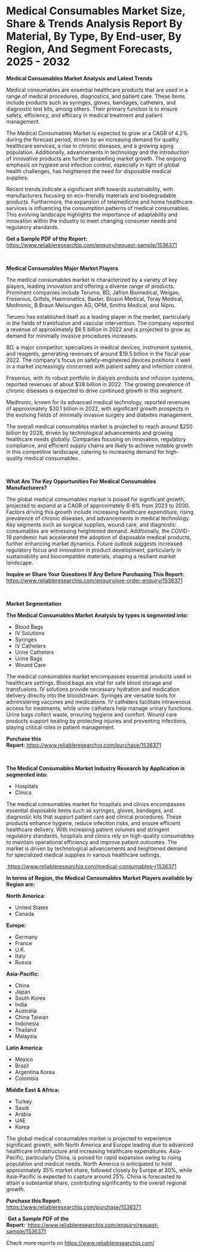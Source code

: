 <p><h1>Medical Consumables Market Size, Share & Trends Analysis Report By Material, By Type, By End-user, By Region, And Segment Forecasts, 2025 - 2032</h1></p><p><strong>Medical Consumables Market Analysis and Latest Trends</strong></p>
<p><p>Medical consumables are essential healthcare products that are used in a range of medical procedures, diagnostics, and patient care. These items include products such as syringes, gloves, bandages, catheters, and diagnostic test kits, among others. Their primary function is to ensure safety, efficiency, and efficacy in medical treatment and patient management.</p><p>The Medical Consumables Market is expected to grow at a CAGR of 4.2% during the forecast period, driven by an increasing demand for quality healthcare services, a rise in chronic diseases, and a growing aging population. Additionally, advancements in technology and the introduction of innovative products are further propelling market growth. The ongoing emphasis on hygiene and infection control, especially in light of global health challenges, has heightened the need for disposable medical supplies.</p><p>Recent trends indicate a significant shift towards sustainability, with manufacturers focusing on eco-friendly materials and biodegradable products. Furthermore, the expansion of telemedicine and home healthcare services is influencing the consumption patterns of medical consumables. This evolving landscape highlights the importance of adaptability and innovation within the industry to meet changing consumer needs and regulatory standards.</p></p>
<p><strong>Get a Sample PDF of the Report:&nbsp;</strong> <a href="https://www.reliableresearchiq.com/enquiry/request-sample/1536371?utm_campaign=2269&utm_medium=2&utm_source=Github&utm_content=ia&utm_term=03032025&utm_id=medical-consumables">https://www.reliableresearchiq.com/enquiry/request-sample/1536371</a></p>
<p>&nbsp;</p>
<p><strong>Medical Consumables Major Market Players</strong></p>
<p><p>The medical consumables market is characterized by a variety of key players, leading innovation and offering a diverse range of products. Prominent companies include Terumo, BD, Jafron Biomedical, Weigao, Fresenius, Grifols, Haemonetics, Baxter, Biosun Medical, Toray Medical, Medtronic, B.Braun Melsungen AG, OPM, Smiths Medical, and Nipro. </p><p>Terumo has established itself as a leading player in the market, particularly in the fields of transfusion and vascular intervention. The company reported a revenue of approximately $6.5 billion in 2022 and is projected to grow as demand for minimally invasive procedures increases. </p><p>BD, a major competitor, specializes in medical devices, instrument systems, and reagents, generating revenues of around $19.5 billion in the fiscal year 2022. The company's focus on safety-engineered devices positions it well in a market increasingly concerned with patient safety and infection control.</p><p>Fresenius, with its robust portfolio in dialysis products and infusion systems, reported revenues of about $38 billion in 2022. The growing prevalence of chronic diseases is expected to drive continued growth in this segment.</p><p>Medtronic, known for its advanced medical technology, reported revenues of approximately $30.1 billion in 2022, with significant growth prospects in the evolving fields of minimally invasive surgery and diabetes management.</p><p>The overall medical consumables market is projected to reach around $250 billion by 2028, driven by technological advancements and growing healthcare needs globally. Companies focusing on innovation, regulatory compliance, and efficient supply chains are likely to achieve notable growth in this competitive landscape, catering to increasing demand for high-quality medical consumables.</p></p>
<p>&nbsp;</p>
<p><strong>What Are The Key Opportunities For Medical Consumables Manufacturers?</strong></p>
<p><p>The global medical consumables market is poised for significant growth, projected to expand at a CAGR of approximately 6-8% from 2023 to 2030. Factors driving this growth include increasing healthcare expenditure, rising prevalence of chronic diseases, and advancements in medical technology. Key segments such as surgical supplies, wound care, and diagnostic consumables are witnessing heightened demand. Additionally, the COVID-19 pandemic has accelerated the adoption of disposable medical products, further enhancing market dynamics. Future outlook suggests increased regulatory focus and innovation in product development, particularly in sustainability and biocompatible materials, shaping a resilient market landscape.</p></p>
<p><strong>Inquire or Share Your Questions If Any Before Purchasing This Report:</strong> <a href="https://www.reliableresearchiq.com/enquiry/pre-order-enquiry/1536371?utm_campaign=2269&utm_medium=2&utm_source=Github&utm_content=ia&utm_term=03032025&utm_id=medical-consumables">https://www.reliableresearchiq.com/enquiry/pre-order-enquiry/1536371</a></p>
<p>&nbsp;</p>
<p><strong>Market Segmentation</strong></p>
<p><strong>The Medical Consumables Market Analysis by types is segmented into:</strong></p>
<p><ul><li>Blood Bags</li><li>IV Solutions</li><li>Syringes</li><li>IV Catheters</li><li>Urine Catheters</li><li>Urine Bags</li><li>Wound Care</li></ul></p>
<p><p>The medical consumables market encompasses essential products used in healthcare settings. Blood bags are vital for safe blood storage and transfusions. IV solutions provide necessary hydration and medication delivery directly into the bloodstream. Syringes are versatile tools for administering vaccines and medications. IV catheters facilitate intravenous access for treatments, while urine catheters help manage urinary functions. Urine bags collect waste, ensuring hygiene and comfort. Wound care products support healing by protecting injuries and preventing infections, playing critical roles in patient management.</p></p>
<p><strong>Purchase this Report:&nbsp;</strong><a href="https://www.reliableresearchiq.com/purchase/1536371?utm_campaign=2269&utm_medium=2&utm_source=Github&utm_content=ia&utm_term=03032025&utm_id=medical-consumables">https://www.reliableresearchiq.com/purchase/1536371</a></p>
<p>&nbsp;</p>
<p><strong>The Medical Consumables Market Industry Research by Application is segmented into:</strong></p>
<p><ul><li>Hospitals</li><li>Clinics</li></ul></p>
<p><p>The medical consumables market for hospitals and clinics encompasses essential disposable items such as syringes, gloves, bandages, and diagnostic kits that support patient care and clinical procedures. These products enhance hygiene, reduce infection risks, and ensure efficient healthcare delivery. With increasing patient volumes and stringent regulatory standards, hospitals and clinics rely on high-quality consumables to maintain operational efficiency and improve patient outcomes. The market is driven by technological advancements and heightened demand for specialized medical supplies in various healthcare settings.</p></p>
<p><a href="https://www.reliableresearchiq.com/medical-consumables-r1536371?utm_campaign=2269&utm_medium=2&utm_source=Github&utm_content=ia&utm_term=03032025&utm_id=medical-consumables">&nbsp;https://www.reliableresearchiq.com/medical-consumables-r1536371</a></p>
<p><strong>In terms of Region, the Medical Consumables Market Players available by Region are:</strong></p>
<p>
    <p> <strong> North America: </strong>
        <ul>
            <li>United States</li>
            <li>Canada</li>
        </ul>
        </p> 
    <p> <strong> Europe: </strong>
        <ul>
            <li>Germany</li>
            <li>France</li>
            <li>U.K.</li>
            <li>Italy</li>
            <li>Russia</li>
        </ul>
        </p> 
    <p> <strong> Asia-Pacific: </strong>
        <ul>
            <li>China</li>
            <li>Japan</li>
            <li>South Korea</li>
            <li>India</li>
            <li>Australia</li>
            <li>China Taiwan</li>
            <li>Indonesia</li>
            <li>Thailand</li>
            <li>Malaysia</li>
        </ul>
        </p> 
    <p> <strong> Latin America: </strong>
        <ul>
            <li>Mexico</li>
            <li>Brazil</li>
            <li>Argentina Korea</li>
            <li>Colombia</li>
        </ul>
        </p> 
    <p> <strong> Middle East & Africa: </strong>
        <ul>
            <li>Turkey</li>
            <li>Saudi</li>
            <li>Arabia</li>
            <li>UAE</li>
            <li>Korea</li>
        </ul>
    </p>
    </p>
<p><p>The global medical consumables market is projected to experience significant growth, with North America and Europe leading due to advanced healthcare infrastructure and increasing healthcare expenditures. Asia-Pacific, particularly China, is poised for rapid expansion owing to rising population and medical needs. North America is anticipated to hold approximately 35% market share, followed closely by Europe at 30%, while Asia-Pacific is expected to capture around 25%. China is forecasted to attain a substantial share, contributing significantly to the overall regional growth.</p></p>
<p><strong>Purchase this Report: </strong><a href="https://www.reliableresearchiq.com/purchase/1536371?utm_campaign=2269&utm_medium=2&utm_source=Github&utm_content=ia&utm_term=03032025&utm_id=medical-consumables">https://www.reliableresearchiq.com/purchase/1536371</a></p>
<p>&nbsp;<strong>Get a Sample PDF of the Report:&nbsp;&nbsp;</strong><a href="https://www.reliableresearchiq.com/enquiry/request-sample/1536371?utm_campaign=2269&utm_medium=2&utm_source=Github&utm_content=ia&utm_term=03032025&utm_id=medical-consumables">https://www.reliableresearchiq.com/enquiry/request-sample/1536371</a></p>
<p><strong></strong></p>
<p>Check more reports on <a href="https://www.reliableresearchiq.com/?utm_campaign=2269&utm_medium=2&utm_source=Github&utm_content=ia&utm_term=03032025&utm_id=medical-consumables">https://www.reliableresearchiq.com/</a></p>